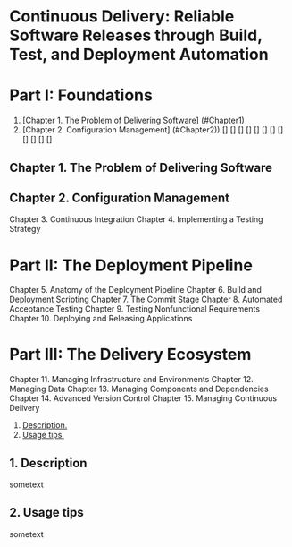 # Continuous Delivery: Reliable Software Releases through Build, Test, and Deployment Automation
# Part I: Foundations

1. [Chapter 1. The Problem of Delivering Software] (#Chapter1)
2. [Chapter 2. Configuration Management] (#Chapter2))
[]
[]
[]
[]
[]
[]
[]
[]
[]
[]
[]
[]


<a name="Chapter1"></a>

## Chapter 1. The Problem of Delivering Software

<a name="Chapter2"></a>
## Chapter 2. Configuration Management

Chapter 3. Continuous Integration
Chapter 4. Implementing a Testing Strategy

# Part II: The Deployment Pipeline

Chapter 5. Anatomy of the Deployment Pipeline
Chapter 6. Build and Deployment Scripting
Chapter 7. The Commit Stage
Chapter 8. Automated Acceptance Testing
Chapter 9. Testing Nonfunctional Requirements
Chapter 10. Deploying and Releasing Applications

# Part III: The Delivery Ecosystem

Chapter 11. Managing Infrastructure and Environments
Chapter 12. Managing Data
Chapter 13. Managing Components and Dependencies
Chapter 14. Advanced Version Control
Chapter 15. Managing Continuous Delivery

1. [ Description. ](#desc)
2. [ Usage tips. ](#usage)

<a name="desc"></a>
## 1. Description

sometext

<a name="usage"></a>
## 2. Usage tips

sometext
